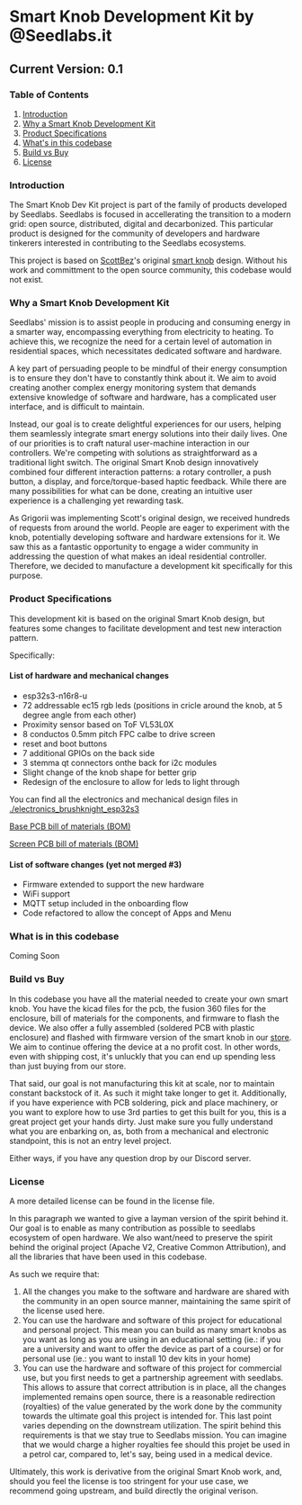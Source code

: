 # Smart Knob Development Kit by @Seedlabs.it
## Current Version: 0.1

### Table of Contents
1. [Introduction](#introduction)
2. [Why a Smart Knob Development Kit](#why)
3. [Product Specifications](#specs)
4. [What's in this codebase](#what)
5. [Build vs Buy](#build-vs-buy) 
6. [License](#license) 


### Introduction  <a name="introduction"></a>
The Smart Knob Dev Kit project is part of the family of products developed by Seedlabs. Seedlabs is focused in accellerating the transition to a modern grid: open source, distributed, digital and decarbonized. This particular product is designed for the community of developers and hardware tinkerers interested in contributing to the Seedlabs ecosystems.  

This project is based on [ScottBez](https://github.com/scottbez1)'s original [smart knob](https://github.com/scottbez1/smartknob/) design. Without his work and committment to the open source community, this codebase would not exist.

### Why a Smart Knob Development Kit <a name="why"></a>

Seedlabs' mission is to assist people in producing and consuming energy in a smarter way, encompassing everything from electricity to heating. To achieve this, we recognize the need for a certain level of automation in residential spaces, which necessitates dedicated software and hardware.

A key part of persuading people to be mindful of their energy consumption is to ensure they don't have to constantly think about it. We aim to avoid creating another complex energy monitoring system that demands extensive knowledge of software and hardware, has a complicated user interface, and is difficult to maintain.

Instead, our goal is to create delightful experiences for our users, helping them seamlessly integrate smart energy solutions into their daily lives.
One of our priorities is to craft natural user-machine interaction in our controllers. We're competing with solutions as straightforward as a traditional light switch. The original Smart Knob design innovatively combined four different interaction patterns: a rotary controller, a push button, a display, and force/torque-based haptic feedback. While there are many possibilities for what can be done, creating an intuitive user experience is a challenging yet rewarding task.

As Grigorii was implementing Scott's original design, we received hundreds of requests from around the world. People are eager to experiment with the knob, potentially developing software and hardware extensions for it. We saw this as a fantastic opportunity to engage a wider community in addressing the question of what makes an ideal residential controller. Therefore, we decided to manufacture a development kit specifically for this purpose.

### Product Specifications <a name="specs"></a>

This development kit is based on the original Smart Knob design, but features some changes to facilitate development and test new interaction pattern. 

Specifically: 

#### List of hardware and mechanical changes
- esp32s3-n16r8-u
- 72 addressable ec15 rgb leds (positions in cricle around the knob, at 5 degree angle from each other)
- Proximity sensor based on ToF VL53L0X
- 8 conductos 0.5mm pitch FPC calbe to drive screen
- reset and boot buttons
- 7 additional GPIOs on the back side
- 3 stemma qt connectors onthe back for i2c modules
- Slight change of the knob shape for better grip
- Redesign of the enclosure to allow for leds to light through 

 You can find all the electronics and mechanical design files in [./electronics_brushknight_esp32s3](./electronics_brushknight_esp32s3)

[Base PCB bill of materials (BOM)](https://github.com/brushknight/smartknob/releases/download/devkit_v0.1/base_ibom.html)

[Screen PCB bill of materials (BOM)](https://github.com/brushknight/smartknob/releases/download/devkit_v0.1/screen_ibom.html)



#### List of software changes (yet not merged #3)
- Firmware extended to support the new hardware
- WiFi support
- MQTT setup included in the onboarding flow
- Code refactored to allow the concept of Apps and Menu



### What is in this codebase <a name="what"></a>

Coming Soon

### Build vs Buy <a name="build-vs-buy"></a>

In this codebase you have all the material needed to create your own smart knob. You have the kicad files for the pcb, the fusion 360 files for the enclosure, bill of materials for the components, and firmware to flash the device. 
We also offer a fully assembled (soldered PCB with plastic enclosure) and flashed with firmware version of the smart knob in our [store](https://store.seedlabs.it/products/smartknob-devkit-v1-0).
We aim to continue offering the device at a no profit cost. In other words, even with shipping cost, it's unluckly that you can end up spending less than just buying from our store.

That said, our goal is not manufacturing this kit at scale, nor to maintain constant backstock of it. As such it might take longer to get it. 
Additionally, if you have experience with PCB soldering, pick and place machinery, or you want to explore how to use 3rd parties to get this built for you, this is a great project get your hands dirty. Just make sure you fully understand what you are enbarking on, as, both from a mechanical and electronic standpoint, this is not an entry level project. 

Either ways, if you have any question drop by our Discord server. 


### License <a name="license"></a>

A more detailed license can be found in the license file. 

In this paragraph we wanted to give a layman version of the spirit behind it. 
Our goal is to enable as many contribution as possible to seedlabs ecosystem of open hardware. 
We also want/need to preserve the spirit behind the original project (Apache V2, Creative Common Attribution), and all the libraries that have been used in this codebase. 

As such we require that:

1. All the changes you make to the software and hardware are shared with the community in an open source manner, maintaining the same spirit of the license used here.
2. You can use the hardware and software of this project for educational and personal project. This mean you can build as many smart knobs as you want as long as you are using in an educational setting (ie.: if you are a university and want to offer the device as part of a course) or for personal use (ie.: you want to install 10 dev kits in your home)
3. You can use the hardware and software of this project for commercial use, but you first needs to get a partnership agreement with seedlabs. This allows to assure that correct attribution is in place, all the changes implemented remains open source, there is a reasonable redirection (royalties) of the value generated by the work done by the community towards the ultimate goal this project is intended for. This last point varies depending on the downstream utilization. The spirit behind this requirements is that we stay true to Seedlabs mission. You can imagine that we would charge a higher royalties fee should this projet be used in a petrol car, compared to, let's say, being used in a medical device. 

Ultimately, this work is derivative from the original Smart Knob work, and, should you feel the license is too stringent for your use case, we recommend going upstream, and build directly the original verison. 


  
